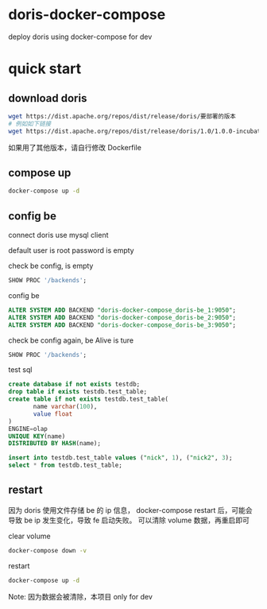 # doris-docker-compose
deploy doris using docker-compose for dev


# quick start

## download doris
```bash
wget https://dist.apache.org/repos/dist/release/doris/要部署的版本
# 例如如下链接
wget https://dist.apache.org/repos/dist/release/doris/1.0/1.0.0-incubating/apache-doris-1.0.0-incubating-bin.tar.gz
```

如果用了其他版本，请自行修改 Dockerfile

## compose up
```bash
docker-compose up -d
```

## config be
connect doris use mysql client

default user is  root
password is empty


check be config, is empty 
```sql
SHOW PROC '/backends';
```


config be
```sql
ALTER SYSTEM ADD BACKEND "doris-docker-compose_doris-be_1:9050";
ALTER SYSTEM ADD BACKEND "doris-docker-compose_doris-be_2:9050";
ALTER SYSTEM ADD BACKEND "doris-docker-compose_doris-be_3:9050";
```

check be config again, be Alive is ture
```sql
SHOW PROC '/backends';
```

test sql
```sql
create database if not exists testdb;
drop table if exists testdb.test_table;
create table if not exists testdb.test_table(
       name varchar(100),
       value float
)
ENGINE=olap
UNIQUE KEY(name)
DISTRIBUTED BY HASH(name);

insert into testdb.test_table values ("nick", 1), ("nick2", 3);
select * from testdb.test_table;
```

## restart
因为 doris 使用文件存储 be 的 ip 信息， docker-compose restart 后，可能会导致 be ip 发生变化，导致 fe 启动失败。
可以清除 volume 数据，再重启即可

clear volume
```bash
docker-compose down -v
```

restart 
```bash
docker-compose up -d
```

Note: 因为数据会被清除，本项目 only for dev 
